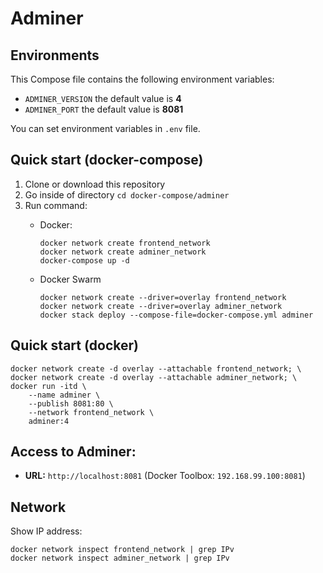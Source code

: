 # Adminer

## Environments
This Compose file contains the following environment variables:

- `ADMINER_VERSION` the default value is **4**
- `ADMINER_PORT` the default value is **8081**

You can set environment variables in `.env` file.

## Quick start (docker-compose)
1. Clone or download this repository
1. Go inside of directory `cd docker-compose/adminer`
1. Run command:
    - Docker:

          docker network create frontend_network
          docker network create adminer_network
          docker-compose up -d

    - Docker Swarm

          docker network create --driver=overlay frontend_network
          docker network create --driver=overlay adminer_network
          docker stack deploy --compose-file=docker-compose.yml adminer

## Quick start (docker)

    docker network create -d overlay --attachable frontend_network; \
    docker network create -d overlay --attachable adminer_network; \
    docker run -itd \
        --name adminer \
        --publish 8081:80 \
        --network frontend_network \
        adminer:4

## Access to Adminer: 
- **URL:** `http://localhost:8081` (Docker Toolbox: `192.168.99.100:8081`)

## Network
Show IP address:

    docker network inspect frontend_network | grep IPv
    docker network inspect adminer_network | grep IPv
